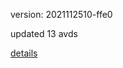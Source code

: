 version: 2021112510-ffe0

updated 13 avds

[details](https://github.com/0x74f917491bfa7ebfa379/ali_avd_db/blob/master/change_log/2021/11/25/10/ffe0.txt)